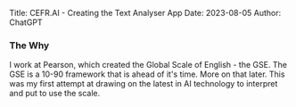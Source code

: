 Title: CEFR.AI - Creating the Text Analyser App
Date: 2023-08-05
Author: ChatGPT


### The Why

I work at Pearson, which created the Global Scale of English - the GSE. The GSE is a 10-90 framework that is ahead of it's time. More on that later. This was my first attempt at drawing on the latest in AI technology to interpret and put to use the scale.